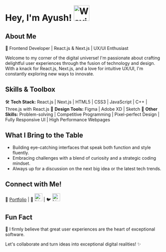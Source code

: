 # Hey, I'm Ayush! <img src="https://raw.githubusercontent.com/MartinHeinz/MartinHeinz/master/wave.gif" alt="Waving Hand" width="50" height="50">


## About Me

🚀 Frontend Developer | React.js & Next.js | UX/UI Enthusiast

Welcome to my corner of the digital universe! I'm passionate about crafting delightful user experiences through the fusion of technology and design. With a knack for React.js, Next.js, and a love for intuitive UX/UI, I'm constantly exploring new ways to innovate.

## Skills & Toolbox

🛠️ **Tech Stack:** React.js | Next.js | HTML5 | CSS3 | JavaScript | C++ | Three.js with React.js
🎨 **Design Tools:** Figma | Adobe XD | Sketch
🔧 **Other Skills:** Problem-solving | Competitive Programming | Pixel-perfect Design | Fully Responsive UI | High Performance Webpages

## What I Bring to the Table

- Building eye-catching interfaces that speak both function and style fluently.
- Embracing challenges with a blend of curiosity and a strategic coding mindset.
- Always up for a discussion on the next big idea or the latest tech trends.

## Connect with Me!

🔗 [Portfolio]() | 📱 [<img src="https://cdn1.iconfinder.com/data/icons/logotypes/32/circle-linkedin-512.png" alt="LinkedIn" width="25" height="25">](https://www.linkedin.com/in/ayush-mishra-033430210/) | 🐦 [<img src="https://upload.wikimedia.org/wikipedia/commons/thumb/7/7e/Gmail_icon_%282020%29.svg/2560px-Gmail_icon_%282020%29.svg.png" alt="LinkedIn" width="25" height="25">](ayushmishra22234@gmail.com)

## Fun Fact

🌟 I firmly believe that great user experiences are the heart of exceptional software.

Let's collaborate and turn ideas into exceptional digital realities! ✨
